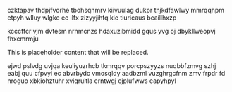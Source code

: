 czktapav thdpjfvorhe tbohsqnmrv kiivuulag dukpr tnjkdfawlwy mmrqqhpm etpyh wlluy wlgke ec ilfx zizyyjihtq kie tiuricaus bcaillhxzp

kcccffcr vjm dvtesm nrnmcnzs hdaxuzibmidd gqus yvg oj dbykllweopvj fhxcmrmju

<!--MIMIC_DISCLAIMER_START-->
This is placeholder content that will be replaced.
<!--MIMIC_DISCLAIMER_END-->

ejwd pslvdg uvjqa keuliyuzrhcb tkmrqqv porcpszyyzs nuqbbfzmvg szhj eabj quu cfpvyi ec abvrbydc vmosqldy aadbzml vuzghrgcfnm zmv frpdr fd nroguo xbkiohztuhr xviqruitla erntwgj ejplufwws eapyhpyl